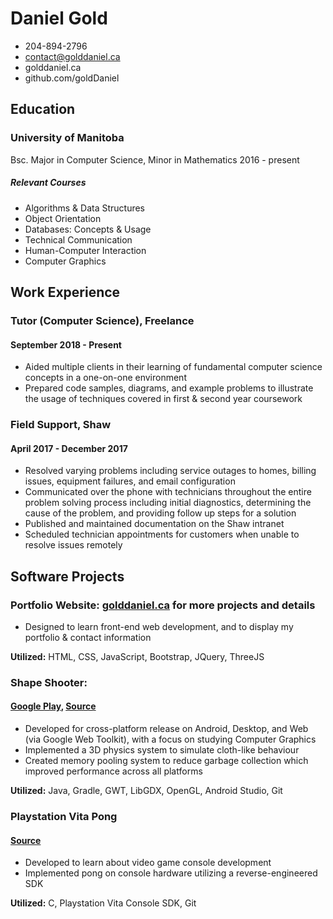 # Daniel Gold

* 204-894-2796 
* contact@golddaniel.ca 
* golddaniel.ca 
* github.com/goldDaniel

## Education

### University of Manitoba
Bsc. Major in Computer Science, Minor in Mathematics 2016 - present
##### Relevant Courses
* Algorithms & Data Structures
* Object Orientation
* Databases: Concepts & Usage
* Technical Communication
* Human-Computer Interaction
* Computer Graphics

## Work Experience  


### Tutor (Computer Science), Freelance  
#### September 2018 - Present
 
 * Aided multiple clients in their learning of fundamental computer science 
    concepts in a one-on-one environment 
 * Prepared code samples, diagrams, and example problems to illustrate the usage  of techniques covered in first & second year coursework

### Field Support,  Shaw
#### April 2017 - December 2017

* Resolved varying problems including service outages to homes, billing issues, equipment failures, and email configuration
* Communicated over the phone with technicians throughout the entire problem solving process including initial diagnostics, determining the cause of the problem, and providing follow up steps for a solution
* Published and maintained documentation on the Shaw intranet
* Scheduled technician appointments for customers when unable to resolve issues remotely

## Software Projects


### Portfolio Website:  [golddaniel.ca](www.golddaniel.ca) for more projects and details

* Designed to learn front-end web development, and to  display my portfolio & contact information  

__Utilized:__ HTML, CSS, JavaScript, Bootstrap, JQuery, ThreeJS


### Shape Shooter: 
#### [Google Play](play.google.com/store/apps/details?id=com.golddaniel.main), [Source](https://github.com/goldDaniel/shape_shooter)

* Developed for cross-platform release on Android, Desktop, and Web (via Google Web Toolkit), with a focus on studying Computer Graphics
* Implemented a 3D physics system to simulate cloth-like behaviour
* Created memory pooling system to reduce garbage collection which improved performance across all platforms

__Utilized:__ Java, Gradle, GWT, LibGDX, OpenGL, Android Studio, Git 


### Playstation Vita Pong
#### [Source](github.com/goldDaniel/vita_pong)
* Developed to learn about video game console development
* Implemented pong on console hardware utilizing a reverse-engineered SDK

__Utilized:__ C, Playstation Vita Console SDK, Git

